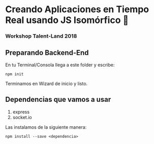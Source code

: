 # Creando Aplicaciones en Tiempo Real usando JS Isomórfico :eyes:
### Workshop Talent-Land 2018

## Preparando Backend-End

En tu Terminal/Consola llega a este folder y escribe:

    npm init

Terminamos en Wizard de inicio y listo.

## Dependencias que vamos a usar
1. express
2. socket.io

Las instalamos de la siguiente manera:

    npm install --save <dependencia>